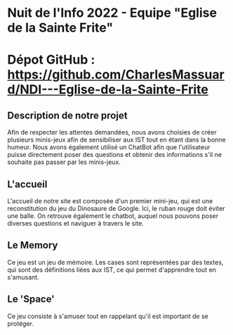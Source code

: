 Nuit de l'Info 2022 - Equipe **"Eglise de la Sainte Frite"**
==
Dépot GitHub : https://github.com/CharlesMassuard/NDI---Eglise-de-la-Sainte-Frite
=
Description de notre projet
--
Afin de respecter les attentes demandées, nous avons choisies de créer plusieurs minis-jeux afin de sensibiliser aux IST tout en étant
dans la bonne humeur. Nous avons également utilisé un ChatBot afin que l'utilisateur puisse directement poser des questions et 
obtenir des informations s'il ne souhaite pas passer par les minis-jeux.

L'accueil
--
L'accueil de notre site est composée d'un premier mini-jeu, qui est une reconstitution du jeu du Dinosaure de Google. Ici, le ruban rouge
doit éviter une balle.
On retrouve également le chatbot, auquel nous pouvons poser diverses questions et naviguer à travers le site.

Le Memory 
--
Ce jeu est un jeu de mémoire. Les cases sont représentées par des textes, qui sont des définitions liées aux IST, ce qui permet d'apprendre
tout en s'amusant.

Le 'Space'
--
Ce jeu consiste à s'amuser tout en rappelant qu'il est important de se protéger.